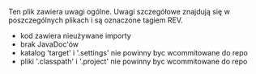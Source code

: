 Ten plik zawiera uwagi ogólne.
Uwagi szczegółowe znajdują się w poszczególnych plikach i są oznaczone tagiem REV.

* kod zawiera nieużywane importy
* brak JavaDoc'ów
* katalog 'target' i '.settings' nie powinny byc wcommitowane do repo
* pliki '.classpath' i '.project' nie powinny byc wcommitowane do repo
